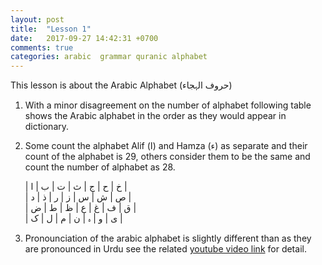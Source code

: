 ```yaml
---
layout: post
title:  "Lesson 1"
date:   2017-09-27 14:42:31 +0700
comments: true
categories: arabic  grammar quranic alphabet
---
```


This lesson is about the Arabic Alphabet (حروف الہجاء)
1. With a minor disagreement on the number of alphabet following table shows
the Arabic alphabet in the order as they would appear in dictionary.
2. Some count the alphabet Alif (ا) and Hamza (ء) as separate and their count of
the alphabet is 29, others consider them to be the same and count the number of alphabet as 28.


      | خ | ح | ج | ث | ت | ب | ا |  
      | ص | ش | س | ز | ر | ذ | د |  
      | ق | ف | غ | ع | ظ | ط | ض |  
      | ی | و | ہ | ن | م | ل | ک |  

3. Pronounciation of the arabic alphabet is slightly different than as they are pronounced in Urdu see the related [youtube video link](https://www.youtube.com/watch?v=OR_UEH4QrHI&list=PLfBhp8Gb7w6YFjZw_0Y7R8w2aY8LeVw83) for detail.

<div
  class="fb-like"
  data-share="true"
  data-width="450"
  data-show-faces="true">
</div>
